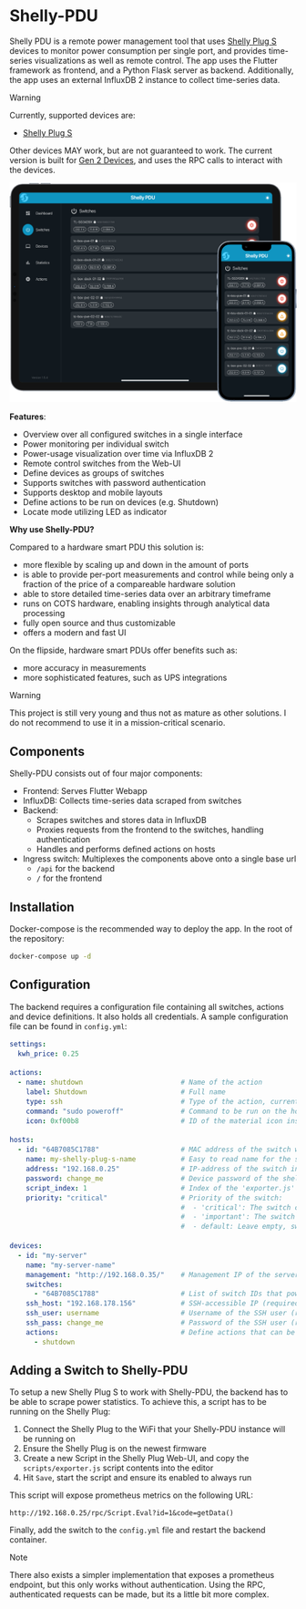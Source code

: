 # Shelly-PDU

Shelly PDU is a remote power management tool that uses [Shelly Plug S](https://www.shelly.com/de/blogs/documentation/shelly-plus-plug-s) devices to monitor power consumption per single port, and provides time-series visualizations as well as remote control. The app uses the Flutter framework as frontend, and a Python Flask server as backend. Additionally, the app uses an external InfluxDB 2 instance to collect time-series data.

> [!WARNING]  
> Currently, supported devices are:
> - [Shelly Plug S](https://www.shelly.com/de/blogs/documentation/shelly-plus-plug-s)
>
> Other devices MAY work, but are not guaranteed to work. The current version is built for [Gen 2 Devices](https://shelly-api-docs.shelly.cloud/gen2/), and uses the RPC calls to interact with the devices.

![Dashboard](./screenshots/mockup.png)

**Features**:

- Overview over all configured switches in a single interface
- Power monitoring per individual switch
- Power-usage visualization over time via InfluxDB 2
- Remote control switches from the Web-UI
- Define devices as groups of switches
- Supports switches with password authentication
- Supports desktop and mobile layouts
- Define actions to be run on devices (e.g. Shutdown)
- Locate mode utilizing LED as indicator

**Why use Shelly-PDU?**

Compared to a hardware smart PDU this solution is:

- more flexible by scaling up and down in the amount of ports
- is able to provide per-port measurements and control while being only a fraction of the price of a compareable hardware solution
- able to store detailed time-series data over an arbitrary timeframe
- runs on COTS hardware, enabling insights through analytical data processing
- fully open source and thus customizable
- offers a modern and fast UI

On the flipside, hardware smart PDUs offer benefits such as:

- more accuracy in measurements
- more sophisticated features, such as UPS integrations

> [!WARNING]  
> This project is still very young and thus not as mature as other solutions. I do not recommend to use it in a mission-critical scenario.

## Components

Shelly-PDU consists out of four major components:

- Frontend: Serves Flutter Webapp
- InfluxDB: Collects time-series data scraped from switches
- Backend:
  - Scrapes switches and stores data in InfluxDB
  - Proxies requests from the frontend to the switches, handling authentication
  - Handles and performs defined actions on hosts
- Ingress switch: Multiplexes the components above onto a single base url
  - `/api` for the backend
  - `/` for the frontend

## Installation

Docker-compose is the recommended way to deploy the app. In the root of the repository:

```sh
docker-compose up -d
```

## Configuration

The backend requires a configuration file containing all switches, actions and device definitions. It also holds all credentials. A sample configuration file can be found in `config.yml`:

```yml
settings:
  kwh_price: 0.25

actions:
  - name: shutdown                        # Name of the action
    label: Shutdown                       # Full name
    type: ssh                             # Type of the action, currently only 'ssh' supported
    command: "sudo poweroff"              # Command to be run on the host
    icon: 0xf00b8                         # ID of the material icon inside flutter

hosts:
  - id: "64B7085C1788"                    # MAC address of the switch without ':'
    name: my-shelly-plug-s-name           # Easy to read name for the switch
    address: "192.168.0.25"               # IP-address of the switch in the network, ensure static IP
    password: change_me                   # Device password of the shelly plug, remove if no password is set
    script_index: 1                       # Index of the 'exporter.js' script. Open the script editor in the shelly web-ui to obtain the index, e.g. http://192.168.0.25/#/script/1
    priority: "critical"                  # Priority of the switch:
                                          #  - 'critical': The switch cannot be turned off
                                          #  - 'important': The switch can only be turned of with a long press on the power button
                                          #  - default: Leave empty, switch can be turned of with tap on the power button

devices:
  - id: "my-server"
    name: "my-server-name"
    management: "http://192.168.0.35/"    # Management IP of the server, like IPMI or Web-UI
    switches:
      - "64B7085C1788"                    # List of switch IDs that power this server
    ssh_host: "192.168.178.156"           # SSH-accessible IP (required if actions are defined)
    ssh_user: username                    # Username of the SSH user (required if actions are defined)
    ssh_pass: change_me                   # Password of the SSH user (required if actions are defined)
    actions:                              # Define actions that can be performed on this host (optional)
      - shutdown
```

## Adding a Switch to Shelly-PDU

To setup a new Shelly Plug S to work with Shelly-PDU, the backend has to be able to scrape power statistics. To achieve this, a script has to be running on the Shelly Plug:

1. Connect the Shelly Plug to the WiFi that your Shelly-PDU instance will be running on
2. Ensure the Shelly Plug is on the newest firmware
3. Create a new Script in the Shelly Plug Web-UI, and copy the `scripts/exporter.js` script contents into the editor
4. Hit `Save`, start the script and ensure its enabled to always run

This script will expose prometheus metrics on the following URL:

```
http://192.168.0.25/rpc/Script.Eval?id=1&code=getData()
```

Finally, add the switch to the `config.yml` file and restart the backend container.

> [!NOTE]  
> There also exists a simpler implementation that exposes a prometheus endpoint, but this only works without authentication. Using the RPC, authenticated requests can be made, but its a little bit more complex.
